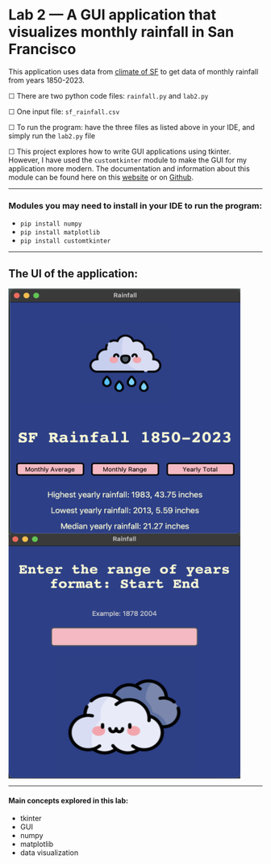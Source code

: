 # Lab 2 — A GUI application that visualizes monthly rainfall in San Francisco

This application uses data from [climate of SF](https://ggweather.com/sf/monthly.html) to get data of monthly rainfall from years 1850-2023.

&#9744; There are two python code files: `rainfall.py` and `lab2.py`

&#9744; One input file: `sf_rainfall.csv`

&#9744; To run the program: have the three files as listed above in your IDE, and simply run the `lab2.py` file

&#9744; This project explores how to write GUI applications using tkinter. However, I have used the `customtkinter` module to make the GUI for my application more modern. The documentation and information about this module can be found here on this [website](https://customtkinter.tomschimansky.com/) or on [Github](https://github.com/TomSchimansky/CustomTkinter).

----------
### Modules you may need to install in your IDE to run the program:
- `pip install numpy`
- `pip install matplotlib`
- `pip install customtkinter`

----------
## The UI of the application:

<img align="center" src="https://github.com/ShamitaGoyal/lab2-project/blob/main/images/mainWin.png" width="460" height="485"/> <img align="center" src="https://github.com/ShamitaGoyal/lab2-project/blob/main/images/anotherWin.png" width="460" height="485"/>


----------
#### <p>Main concepts explored in this lab:</p>
- tkinter
- GUI
- numpy
- matplotlib
- data visualization
